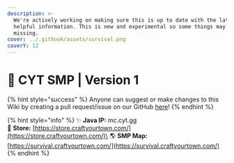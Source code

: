 ```yaml
---
description: >-
  We're actively working on making sure this is up to date with the latest and
  helpful information. This is new and experimental so some things may be
  missing.
cover: ../.gitbook/assets/survival.png
coverY: 12
---
```


# 🏡 CYT SMP | Version 1



{% hint style="success" %}
Anyone can suggest or make changes to this Wiki by creating a pull request/issue on our GitHub [here](https://github.com/CraftYourTown/cyt-wiki)!
{% endhint %}

{% hint style="info" %}
✨ **Java IP:** mc.cyt.gg\
🌠 **Store:** [https://store.craftyourtown.com/](https://store.craftyourtown.com/)\
🌎 **SMP Map:** [https://survival.craftyourtown.com/](https://survival.craftyourtown.com/)
{% endhint %}



